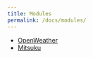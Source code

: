 ```yaml
---
title: Modules
permalink: /docs/modules/
---
```

* [OpenWeather](/docs/modules/#open-weather)
* [Mitsuku](/docs/modules/#mitsuku)

